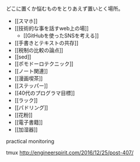 どこに置くか悩むものをとりあえず置いとく場所。

- [[スマホ]]
- [[技術的な事を話すweb上の場]]
  - [[GitHubを使ったSNSを考える]]
- [[手書きとテキストの共存]]
- [[税制の比較の論点]]
- [[sed]]
- [[ポモドーロテクニック]]
- [[ノート関連]]
- [[漫画喫茶]]
- [[ステッパー]]
- [[40代のプログラマ目標]]
- [[ラック]]
- [[パドリング]]
- [[花粉]]
- [[電子書籍]]
- [[加湿器]]


practical monitoring

tmux
http://engineerspirit.com/2016/12/25/post-407/


